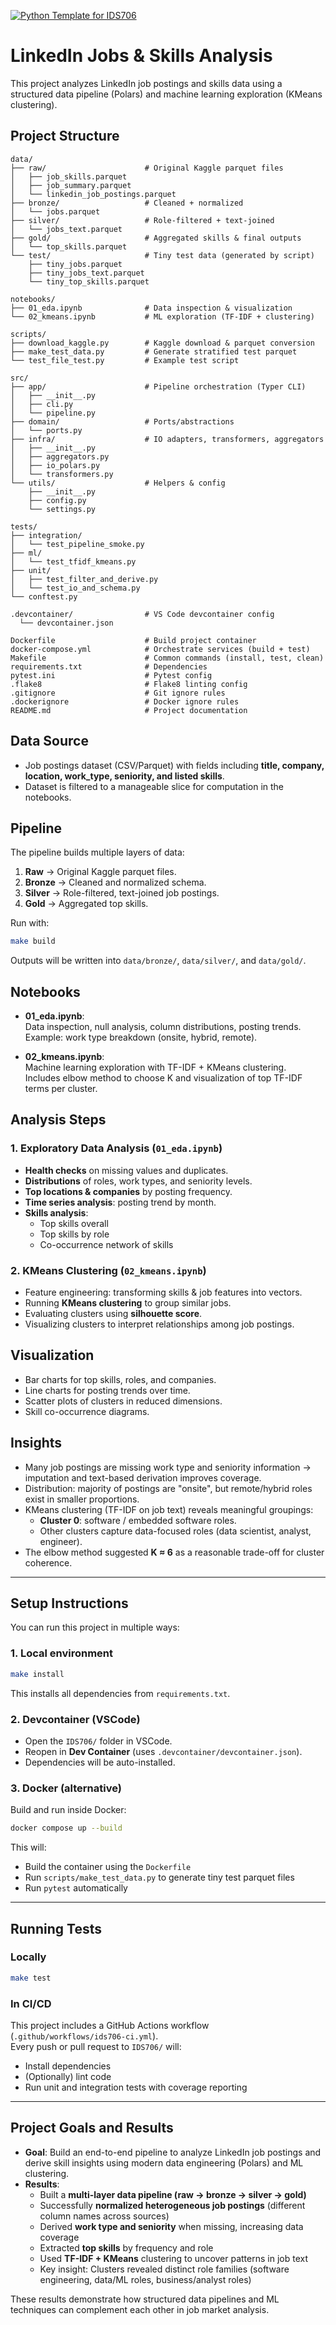 [![Python Template for IDS706](https://github.com/JayWu0512/duke-mids-courses/actions/workflows/ids706-ci.yml/badge.svg)](https://github.com/JayWu0512/duke-mids-courses/actions/workflows/ids706-ci.yml)

# LinkedIn Jobs & Skills Analysis

This project analyzes LinkedIn job postings and skills data using a structured data pipeline (Polars) and machine learning exploration (KMeans clustering).

## Project Structure

```
data/
├── raw/                      # Original Kaggle parquet files
│   ├── job_skills.parquet
│   ├── job_summary.parquet
│   └── linkedin_job_postings.parquet
├── bronze/                   # Cleaned + normalized
│   └── jobs.parquet
├── silver/                   # Role-filtered + text-joined
│   └── jobs_text.parquet
├── gold/                     # Aggregated skills & final outputs
│   └── top_skills.parquet
└── test/                     # Tiny test data (generated by script)
    ├── tiny_jobs.parquet
    ├── tiny_jobs_text.parquet
    └── tiny_top_skills.parquet

notebooks/
├── 01_eda.ipynb              # Data inspection & visualization
└── 02_kmeans.ipynb           # ML exploration (TF-IDF + clustering)

scripts/
├── download_kaggle.py        # Kaggle download & parquet conversion
├── make_test_data.py         # Generate stratified test parquet
└── test_file_test.py         # Example test script

src/
├── app/                      # Pipeline orchestration (Typer CLI)
│   ├── __init__.py
│   ├── cli.py
│   └── pipeline.py
├── domain/                   # Ports/abstractions
│   └── ports.py
├── infra/                    # IO adapters, transformers, aggregators
│   ├── __init__.py
│   ├── aggregators.py
│   ├── io_polars.py
│   └── transformers.py
└── utils/                    # Helpers & config
    ├── __init__.py
    ├── config.py
    └── settings.py

tests/
├── integration/
│   └── test_pipeline_smoke.py
├── ml/
│   └── test_tfidf_kmeans.py
├── unit/
│   ├── test_filter_and_derive.py
│   └── test_io_and_schema.py
└── conftest.py

.devcontainer/                # VS Code devcontainer config
  └── devcontainer.json

Dockerfile                    # Build project container
docker-compose.yml            # Orchestrate services (build + test)
Makefile                      # Common commands (install, test, clean)
requirements.txt              # Dependencies
pytest.ini                    # Pytest config
.flake8                       # Flake8 linting config
.gitignore                    # Git ignore rules
.dockerignore                 # Docker ignore rules
README.md                     # Project documentation
```

## Data Source
- Job postings dataset (CSV/Parquet) with fields including **title, company, location, work_type, seniority, and listed skills**.
- Dataset is filtered to a manageable slice for computation in the notebooks.

## Pipeline

The pipeline builds multiple layers of data:

1. **Raw** → Original Kaggle parquet files.  
2. **Bronze** → Cleaned and normalized schema.  
3. **Silver** → Role-filtered, text-joined job postings.  
4. **Gold** → Aggregated top skills.  

Run with:

```bash
make build
```

Outputs will be written into `data/bronze/`, `data/silver/`, and `data/gold/`.

## Notebooks

- **01_eda.ipynb**:  
  Data inspection, null analysis, column distributions, posting trends.  
  Example: work type breakdown (onsite, hybrid, remote).

- **02_kmeans.ipynb**:  
  Machine learning exploration with TF-IDF + KMeans clustering.  
  Includes elbow method to choose K and visualization of top TF-IDF terms per cluster.

## Analysis Steps

### 1. Exploratory Data Analysis (`01_eda.ipynb`)
- **Health checks** on missing values and duplicates.  
- **Distributions** of roles, work types, and seniority levels.  
- **Top locations & companies** by posting frequency.  
- **Time series analysis**: posting trend by month.  
- **Skills analysis**:  
  - Top skills overall  
  - Top skills by role  
  - Co-occurrence network of skills  

### 2. KMeans Clustering (`02_kmeans.ipynb`)
- Feature engineering: transforming skills & job features into vectors.  
- Running **KMeans clustering** to group similar jobs.  
- Evaluating clusters using **silhouette score**.  
- Visualizing clusters to interpret relationships among job postings.

## Visualization
- Bar charts for top skills, roles, and companies.  
- Line charts for posting trends over time.  
- Scatter plots of clusters in reduced dimensions.  
- Skill co-occurrence diagrams.  

## Insights
- Many job postings are missing work type and seniority information → imputation and text-based derivation improves coverage.  
- Distribution: majority of postings are "onsite", but remote/hybrid roles exist in smaller proportions.  
- KMeans clustering (TF-IDF on job text) reveals meaningful groupings:  
  - **Cluster 0**: software / embedded software roles.  
  - Other clusters capture data-focused roles (data scientist, analyst, engineer).  
- The elbow method suggested **K ≈ 6** as a reasonable trade-off for cluster coherence.

---

## Setup Instructions

You can run this project in multiple ways:

### 1. Local environment
```bash
make install
```
This installs all dependencies from `requirements.txt`.

### 2. Devcontainer (VSCode)
- Open the `IDS706/` folder in VSCode.  
- Reopen in **Dev Container** (uses `.devcontainer/devcontainer.json`).  
- Dependencies will be auto-installed.  

### 3. Docker (alternative)
Build and run inside Docker:

```bash
docker compose up --build
```

This will:
- Build the container using the `Dockerfile`  
- Run `scripts/make_test_data.py` to generate tiny test parquet files  
- Run `pytest` automatically  

---

## Running Tests

### Locally
```bash
make test
```

### In CI/CD
This project includes a GitHub Actions workflow (`.github/workflows/ids706-ci.yml`).  
Every push or pull request to `IDS706/` will:
- Install dependencies  
- (Optionally) lint code  
- Run unit and integration tests with coverage reporting  

---

## Project Goals and Results

- **Goal**: Build an end-to-end pipeline to analyze LinkedIn job postings and derive skill insights using modern data engineering (Polars) and ML clustering.  
- **Results**:  
  - Built a **multi-layer data pipeline (raw → bronze → silver → gold)**  
  - Successfully **normalized heterogeneous job postings** (different column names across sources)  
  - Derived **work type and seniority** when missing, increasing data coverage  
  - Extracted **top skills** by frequency and role  
  - Used **TF-IDF + KMeans** clustering to uncover patterns in job text  
  - Key insight: Clusters revealed distinct role families (software engineering, data/ML roles, business/analyst roles)  

These results demonstrate how structured data pipelines and ML techniques can complement each other in job market analysis.

